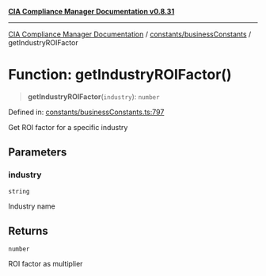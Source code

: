 [**CIA Compliance Manager Documentation v0.8.31**](../../../README.md)

***

[CIA Compliance Manager Documentation](../../../modules.md) / [constants/businessConstants](../README.md) / getIndustryROIFactor

# Function: getIndustryROIFactor()

> **getIndustryROIFactor**(`industry`): `number`

Defined in: [constants/businessConstants.ts:797](https://github.com/Hack23/cia-compliance-manager/blob/85c025371255f412469ec0119911b7cb143a6212/src/constants/businessConstants.ts#L797)

Get ROI factor for a specific industry

## Parameters

### industry

`string`

Industry name

## Returns

`number`

ROI factor as multiplier
